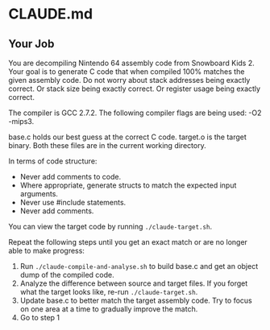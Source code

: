 # CLAUDE.md

## Your Job

You are decompiling Nintendo 64 assembly code from Snowboard Kids 2. Your goal is to generate C code that when compiled 100% matches the given assembly code. Do not worry about stack addresses being exactly correct. Or stack size being exactly correct. Or register usage being exactly correct.

The compiler is GCC 2.7.2. The following compiler flags are being used: -O2 -mips3.

base.c holds our best guess at the correct C code. target.o is the target binary. Both these files are in the current working directory.

In terms of code structure:
* Never add comments to code.
* Where appropriate, generate structs to match the expected input arguments.
* Never use #include statements.
* Never add comments.

You can view the target code by running `./claude-target.sh`.

Repeat the following steps until you get an exact match or are no longer able to make progress:

1. Run `./claude-compile-and-analyse.sh` to build base.c and get an object dump of the compiled code.
2. Analyze the difference between source and target files. If you forget what the target looks like, re-run `./claude-target.sh`.
3. Update base.c to better match the target assembly code. Try to focus on one area at a time to gradually improve the match.
5. Go to step 1
